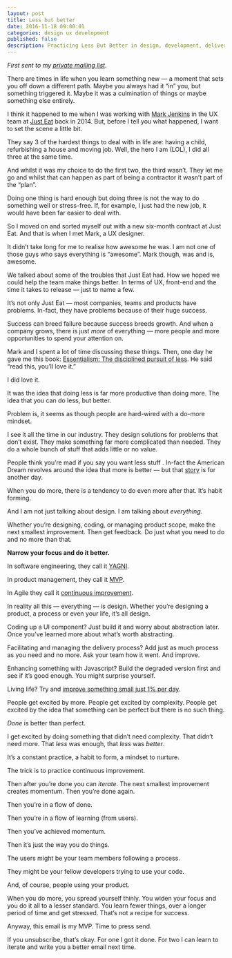```yaml
---
layout: post
title: Less but better
date: 2016-11-18 09:00:01
categories: design ux development
published: false
description: Practicing Less But Better in design, development, delivery  and life.
---
```


*First sent to my [private mailing list](/signup).*

There are times in life when you learn something new — a moment that sets you off down a different path. Maybe you always had it “in” you, but something triggered it. Maybe it was a culmination of things or maybe something else entirely.

I think it happened to me when I was working with [Mark
Jenkins](http://theluckystrike.co.uk/) in the UX team at [Just
Eat](http://just-eat.co.uk/) back in 2014. But, before I tell you what happened, I want to set the scene a little bit.

They say 3 of the hardest things to deal with in life are: having a child,
refurbishing a house and moving job. Well, the hero I am (LOL), I did all three at the same time.

And whilst it was my choice to do the first two, the third wasn’t. They let me go and whilst that can happen as part of being a contractor it wasn’t part of the “plan”.

Doing one thing is hard enough but doing three is not the way to do something well or stress-free. If, for example, I just had the new job, it would have been far easier to deal with.

So I moved on and sorted myself out with a new six-month contract at Just Eat. And that is when I met Mark, a UX designer.

It didn’t take long for me to realise how awesome he was. I am not one of those guys who says everything is “awesome”. Mark though, was and is, awesome.

We talked about some of the troubles that Just Eat had. How we hoped we could help the team make things better. In terms of UX, front-end and the time it takes to release — just to name a few.

It’s not only Just Eat — most companies, teams and products have problems.
In-fact, they have problems because of their huge success.

Success can breed failure because success breeds growth. And when a company
grows, there is just *more* of everything — more people and more opportunities to spend your attention on.

Mark and I spent a lot of time discussing these things. Then, one day he gave me this book: [Essentialism: The disciplined pursuit of
less](https://www.amazon.co.uk/gp/product/0753555166/ref=as_li_tl?ie=UTF8&camp=1634&creative=6738&creativeASIN=0753555166&linkCode=as2&tag=adamsilverio-21). He said “read this, you’ll love it.”

I did love it.

It was the idea that doing less is far more productive than doing more. The idea that you can do less, but better.

Problem is, it seems as though people are hard-wired with a do-more mindset.

I see it all the time in our industry. They design solutions for problems that don’t exist. They make something far more complicated than needed. They do a whole bunch of stuff that adds little or no value.

People think you’re mad if you say you want less stuff . In-fact the American Dream revolves around the idea that more is better — but that
[story](http://www.theminimalists.com/dream/) is for another day.

When you do more, there is a tendency to do even more after that. It’s habit
forming.

And I am not just talking about design. I am talking about *everything*.

Whether you’re designing, coding, or managing product scope, make the next smallest improvement. Then get feedback. Do just what you need to do and no more than that.

**Narrow your focus and do it better.**

In software engineering, they call it
[YAGNI](https://en.wikipedia.org/wiki/You_aren't_gonna_need_it).

In product management, they call it
[MVP](https://en.wikipedia.org/wiki/Minimum_viable_product).

In Agile they call it [continuous
improvement](https://leankit.com/learn/kanban/continuous-improvement/).

In reality all this — everything — is design. Whether you’re designing a
product, a process or even your life, it’s all design.

Coding up a UI component? Just build it and worry about abstraction later. Once you’ve learned more about what’s worth abstracting.

Facilitating and managing the delivery process? Add just as much process as you need and no more. Ask your team how it went. And improve.

Enhancing something with Javascript? Build the degraded version first and see if it’s good enough. You might surprise yourself.

Living life? Try and [improve something small just 1% per
day](https://medium.com/the-mission/the-1-rule-for-creating-all-habits-53aa3f10bc5d#.8n48coaus).

People get excited by more. People get excited by complexity. People get excited by the idea that something can be perfect but there is no such thing.

*Done* is better than perfect.

I get excited by doing something that didn’t need complexity. That didn’t need more. That *less* was enough, that *less* was *better*.

It’s a constant practice, a habit to form, a mindset to nurture.

The trick is to practice continuous improvement.

Then after you’re done you can *iterate*. The next smallest improvement creates momentum. Then you’re done again.

Then you’re in a flow of done.

Then you’re in a flow of learning (from users).

Then you’ve achieved momentum.

Then it’s just the way you do things.

The users might be your team members following a process.

They might be your fellow developers trying to use your code.

And, of course, people using your product.

When you do more, you spread yourself thinly. You widen your focus and you do it all to a lesser standard. You learn fewer things, over a longer period of time and get stressed. That’s not a recipe for success.

Anyway, this email is my MVP. Time to press send.

If you unsubscribe, that’s okay. For one I got it done. For two I can learn to iterate and write you a better email next time.